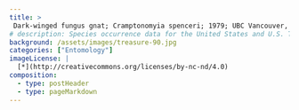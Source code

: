 ```yaml
---
title: >
 Dark-winged fungus gnat; Cramptonomyia spenceri; 1979; UBC Vancouver, BC; Collected by A Belshaw
# description: Species occurrence data for the United States and U.S. Territories.
background: /assets/images/treasure-90.jpg
categories: ["Entomology"]
imageLicense: |
  [*](http://creativecommons.org/licenses/by-nc-nd/4.0)
composition:
  - type: postHeader
  - type: pageMarkdown
---
```


